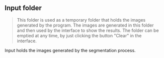 ## Input folder
> This folder is used as a temporary folder that holds the images generated by the program. The images are generated in this folder and then used by the interface to show the results. The folder can be emptied at any time, by just clicking the button "Clear" in the interface.

Input holds the images generated by the segmentation process. 